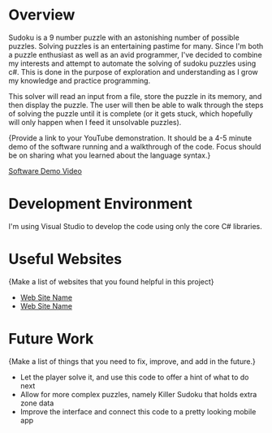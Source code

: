 # Overview

Sudoku is a 9 number puzzle with an astonishing number of possible puzzles. Solving puzzles is an entertaining pastime for many. Since I'm both a puzzle enthusiast as well as an avid programmer, I've decided to combine my interests and attempt to automate the solving of sudoku puzzles using c#. This is done in the purpose of exploration and understanding as I grow my knowledge and practice programming.

This solver will read an input from a file, store the puzzle in its memory, and then display the puzzle. The user will then be able to walk through the steps of solving the puzzle until it is complete (or it gets stuck, which hopefully will only happen when I feed it unsolvable puzzles).

{Provide a link to your YouTube demonstration. It should be a 4-5 minute demo of the software running and a walkthrough of the code. Focus should be on sharing what you learned about the language syntax.}

[Software Demo Video](http://youtube.link.goes.here)

# Development Environment

I'm using Visual Studio to develop the code using only the core C# libraries.

# Useful Websites

{Make a list of websites that you found helpful in this project}

- [Web Site Name](http://url.link.goes.here)
- [Web Site Name](http://url.link.goes.here)

# Future Work

{Make a list of things that you need to fix, improve, and add in the future.}

- Let the player solve it, and use this code to offer a hint of what to do next
- Allow for more complex puzzles, namely Killer Sudoku that holds extra zone data
- Improve the interface and connect this code to a pretty looking mobile app